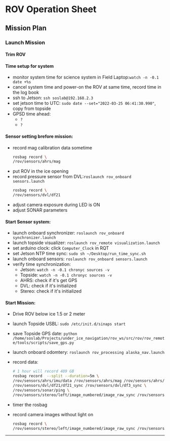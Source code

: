 # ROV Operation Sheet

## Mission Plan

### Launch Mission

#### Trim ROV

#### Time setup for system
- monitor system time for science system in Field Laptop:`watch -n -0.1 date +%s`
- cancel system time and power-on the ROV at same time, record time in the log book
- ssh to Jetson: `ssh soslab@192.168.2.3`
- set jetson time to UTC:  `sudo date --set="2022-03-25 06:41:30.990"`, copy from topside
- GPSD time ahead:
    - `?`
    - `?`

#### Sensor setting brefore mission:
- record mag calibration data sometime
    ```sh
    rosbag record \
    /rov/sensors/ahrs/mag
    ```
- put ROV in the ice opening
- record pressure sensor from DVL:`roslaunch rov_onboard sensors.launch`
    ```sh
    rosbag record \
    /rov/sensors/dvl/df21
    ```
- adjust camera exposure during LED is ON
- adjust SONAR parameters

#### Start Sensor system:
- launch onboard synchronizer: `roslaunch rov_onboard synchronizer.launch` 
- launch topside visualizer: `roslaunch rov_remote visualization.launch`
- set arduino clock: click `Computer_Clock` in RQT
- set Jetson NTP time sync: `sudo sh ~/Desktop/run_time_sync.sh`
- launch onboard sensors: `roslaunch rov_onboard sensors.launch`
- verify time synchronization: 
    - Jetson: `watch -n -0.1 chronyc sources -v`
    - Topside: `watch -n -0.1 chronyc sources -v`
    - AHRS: check if it's get GPS
    - DVL: check if it's initialized
    - Stereo: check if it's initialized

#### Start Mission:
- Drive ROV below ice 1.5 or 2 meter 
- launch Topside USBL: `sudo /etc/init.d/sinaps start`
- save Topside GPS date: `python /home/soslab/Projects/under_ice_navigation/rov_ws/src/rov/rov_remote/tools/scripts/save_gps.py`
- launch onboard odomtery: `roslaunch rov_processing alaska_nav.launch`
- record data: 
    ```sh
    # 1 hour will record 409 GB
    rosbag record  --split --duration=5m \
    /rov/sensors/ahrs/imu/data /rov/sensors/ahrs/mag /rov/sensors/ahrs/imu/calib \
    /rov/sensors/dvl/df21/df21_sync /rov/sensors/dvl/df3_sync \
    /rov/sensors/sonar/ping \
    /rov/sensors/stereo/left/image_numbered/image_raw_sync /rov/sensors/stereo/right/image_numbered/image_raw_sync /rov/sensors/stereo/right/calib
    ```
- timer the rosbag

- record camera images without light on
    ```sh
    rosbag record \
    /rov/sensors/stereo/left/image_numbered/image_raw_sync /rov/sensors/stereo/right/image_numbered/image_raw_sync
    ```

---------------------------------------------------------------------------------------------------
